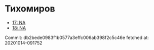 # Тихомиров
- [17: NA](17.md)
- [18: NA](18.md)

Commit: db2bede0983f1b0577a3effc006ab398f2c5c46e
 fetched at: 20201014-091752
